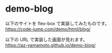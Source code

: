 # demo-blog

以下のサイトを flex-box で実装してみたものです。<br>
https://code-jump.com/demo/html/blog/

以下の URL で実装した画面が見れます。<br>
https://az-yamamoto.github.io/demo-blog/
